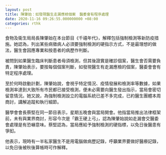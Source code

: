 ```yaml
---
layout: post
title: 陳肇始：如發現醫生走漏應檢個案　醫委會有程序處理
date: 2020-11-16 09:26:55.000000000 +08:00
categories: rthk
---
```


食物及衞生局局長陳肇始在本台節目《千禧年代》，解釋包括強制檢測等新防疫措施。她認為，列出某些病徵病人必須要強制檢測的硬指示方式，不是最理想的做法，醫生會因應專業和按患者的病歷作判斷。

被問到如果醫生臨床判斷患者毋須檢測，但其後證實是確診個案，醫生會否需要負責，陳肇始表示，要按每個個案判斷，如發現醫生有走漏應檢的個案，醫委會會有特定程序處理。

至於何時啟動計劃，陳肇始說，會視乎特定情況、疫情發展和檢測率等數據，如果檢測率達到大致所有市民都已接受檢測，便未必需要向醫生發出指示，當局會密切留意情況。她又說，為強制檢測設立的電腦系統已差不多完成，已約醫生團體本周商討，講解追蹤和執行細節。

醫學會會長蔡堅在同一節目表示，星期五晚會與當局開會。他指當局推出法律框架前，未有與業界商討，形容今次是「霸王硬上弓」，認為陳肇始說如走漏會交醫委會處理是有恐嚇意味。蔡堅認為，當局應給予強制檢測的硬指標，以免日後醫患有爭抝。

他表示，現時有一半私家醫生不是用電腦做病歷記錄，呼籲業界要做好醫療記錄，以免日後被秋後算帳時可作解釋。
